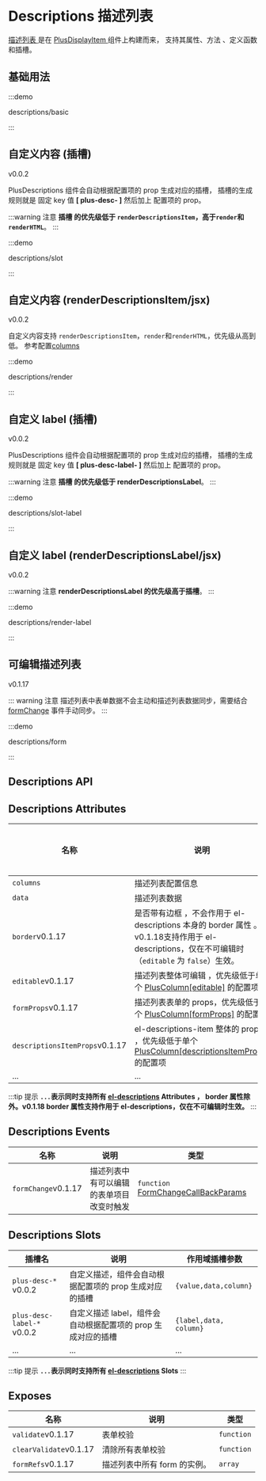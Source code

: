 # Descriptions 描述列表

[描述列表 ](/components/descriptions.html) 是在 [PlusDisplayItem ](/components/display-item.html) 组件上构建而来， 支持其属性、方法 、定义函数和插槽。

## 基础用法

:::demo

descriptions/basic

:::

## 自定义内容 (插槽)

<el-tag>v0.0.2</el-tag>

PlusDescriptions 组件会自动根据配置项的 prop 生成对应的插槽， 插槽的生成规则就是 固定 key 值 **[ plus-desc- ]** 然后加上 配置项的 prop。

:::warning 注意
**插槽 的优先级低于 `renderDescriptionsItem`，高于`render`和`renderHTML`**。
:::

:::demo

descriptions/slot

:::

## 自定义内容 (renderDescriptionsItem/jsx)

<el-tag>v0.0.2</el-tag>

自定义内容支持 `renderDescriptionsItem`，`render`和`renderHTML`，优先级从高到低。 参考配置[columns](/components/config.html)

:::demo

descriptions/render

:::

## 自定义 label (插槽)

<el-tag>v0.0.2</el-tag>

PlusDescriptions 组件会自动根据配置项的 prop 生成对应的插槽， 插槽的生成规则就是 固定 key 值 **[ plus-desc-label- ]** 然后加上 配置项的 prop。

:::warning 注意
**插槽 的优先级低于 renderDescriptionsLabel**。
:::

:::demo

descriptions/slot-label

:::

## 自定义 label (renderDescriptionsLabel/jsx)

<el-tag>v0.0.2</el-tag>

:::warning 注意
**renderDescriptionsLabel 的优先级高于插槽**。
:::

:::demo

descriptions/render-label

:::

## 可编辑描述列表

<el-tag>v0.1.17</el-tag>

::: warning 注意
描述列表中表单数据不会主动和描述列表数据同步，需要结合 [formChange](/components/table.html#table-events) 事件手动同步。
:::

:::demo

descriptions/form

:::

## Descriptions API

## Descriptions Attributes

| 名称                                            | 说明                                                                                                                                                          | 类型                                                                                                                    | 默认值  | 是否必须 |
| ----------------------------------------------- | ------------------------------------------------------------------------------------------------------------------------------------------------------------- | ----------------------------------------------------------------------------------------------------------------------- | ------- | -------- |
| `columns`                                       | 描述列表配置信息                                                                                                                                              | `array`[PlusColumn[]](/components/config.html)                                                                          | `[]`    | 是       |
| `data`                                          | 描述列表数据                                                                                                                                                  | `object`                                                                                                                | `{}`    | 是       |
| `border`<el-tag>v0.1.17</el-tag>                | 是否带有边框 ，不会作用于 el-descriptions 本身的 border 属性 。 <el-tag>v0.1.18</el-tag>支持作用于 el-descriptions，仅在不可编辑时（`editable` 为 `false`）生效。 | `boolean`                                                                                                               | `true`  | 否       |
| `editable`<el-tag>v0.1.17</el-tag>              | 描述列表整体可编辑 ，优先级低于单个 [PlusColumn[editable]](/components/config.html) 的配置项                                                                  | `boolean`                                                                                                               | `false` | 否       |
| `formProps`<el-tag>v0.1.17</el-tag>             | 描述列表表单的 props，优先级低于单个 [PlusColumn[formProps]](/components/config.html) 的配置项                                                                | `object`[PlusFormProps](/components/form.html#form-attributes)                                                          |         | 否       |
| `descriptionsItemProps`<el-tag>v0.1.17</el-tag> | el-descriptions-item 整体的 props ，优先级低于单个 [PlusColumn[descriptionsItemProps] ](/components/config.html)的配置项                                      | `object`[DescriptionsItemProps](https://element-plus.org/zh-CN/component/descriptions.html#descriptionsitem-attributes) |         | 否       |
| ...                                             | ...                                                                                                                                                           | ...                                                                                                                     | ...     | ...      |

:::tip 提示
**`...`表示同时支持所有 [el-descriptions](https://element-plus.org/zh-CN/component/descriptions.html#descriptions-attributes) Attributes ， border 属性除外。<el-tag>v0.1.18</el-tag> border 属性支持作用于 el-descriptions，仅在不可编辑时生效。**
:::

## Descriptions Events

| 名称                                 | 说明                                     | 类型                                                                                                                                                          |
| ------------------------------------ | ---------------------------------------- | ------------------------------------------------------------------------------------------------------------------------------------------------------------- |
| `formChange`<el-tag>v0.1.17</el-tag> | 描述列表中有可以编辑的表单项目改变时触发 | `function` <docs-tip content='(data:FormChangeCallBackParams) => void'></docs-tip> [FormChangeCallBackParams](/components/type.html#formchangecallbackparams) |

## Descriptions Slots

| 插槽名                                      | 说明                                                         | 作用域插槽参数         |
| ------------------------------------------- | ------------------------------------------------------------ | ---------------------- |
| `plus-desc-*` <el-tag>v0.0.2</el-tag>       | 自定义描述，组件会自动根据配置项的 prop 生成对应的插槽       | `{value,data,column}`  |
| `plus-desc-label-*` <el-tag>v0.0.2</el-tag> | 自定义描述 label，组件会自动根据配置项的 prop 生成对应的插槽 | `{label,data, column}` |
| ...                                         | ...                                                          | ...                    |

:::tip 提示
**`...`表示同时支持所有 [el-descriptions](https://element-plus.org/zh-CN/component/descriptions.html#descriptions-slots) Slots**
:::

## Exposes

| 名称                                    | 说明                         | 类型                                                           |
| --------------------------------------- | ---------------------------- | -------------------------------------------------------------- |
| `validate`<el-tag>v0.1.17</el-tag>      | 表单校验                     | `function` <docs-tip content="() => Promise<void>"></docs-tip> |
| `clearValidate`<el-tag>v0.1.17</el-tag> | 清除所有表单校验             | `function` <docs-tip content=" () => void"></docs-tip>         |
| `formRefs`<el-tag>v0.1.17</el-tag>      | 描述列表中所有 form 的实例。 | `array` <docs-tip content='TableFormRefRow[]'></docs-tip>      |
